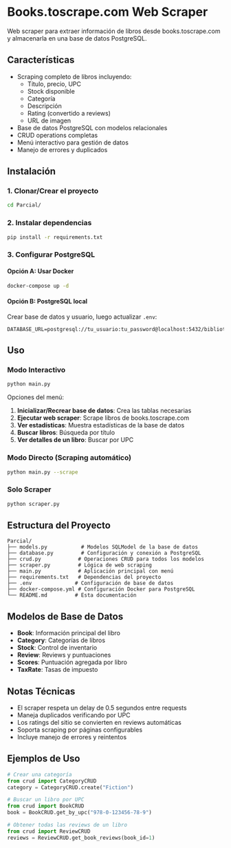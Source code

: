 # Books.toscrape.com Web Scraper

Web scraper para extraer información de libros desde books.toscrape.com y almacenarla en una base de datos PostgreSQL.

## Características

- Scraping completo de libros incluyendo:
  - Título, precio, UPC
  - Stock disponible
  - Categoría
  - Descripción
  - Rating (convertido a reviews)
  - URL de imagen
- Base de datos PostgreSQL con modelos relacionales
- CRUD operations completas
- Menú interactivo para gestión de datos
- Manejo de errores y duplicados

## Instalación

### 1. Clonar/Crear el proyecto
```bash
cd Parcial/
```

### 2. Instalar dependencias
```bash
pip install -r requirements.txt
```

### 3. Configurar PostgreSQL

#### Opción A: Usar Docker
```bash
docker-compose up -d
```

#### Opción B: PostgreSQL local
Crear base de datos y usuario, luego actualizar `.env`:
```
DATABASE_URL=postgresql://tu_usuario:tu_password@localhost:5432/biblioteca
```

## Uso

### Modo Interactivo
```bash
python main.py
```

Opciones del menú:
1. **Inicializar/Recrear base de datos**: Crea las tablas necesarias
2. **Ejecutar web scraper**: Scrape libros de books.toscrape.com
3. **Ver estadísticas**: Muestra estadísticas de la base de datos
4. **Buscar libros**: Búsqueda por título
5. **Ver detalles de un libro**: Buscar por UPC

### Modo Directo (Scraping automático)
```bash
python main.py --scrape
```

### Solo Scraper
```bash
python scraper.py
```

## Estructura del Proyecto

```
Parcial/
├── models.py           # Modelos SQLModel de la base de datos
├── database.py         # Configuración y conexión a PostgreSQL
├── crud.py            # Operaciones CRUD para todos los modelos
├── scraper.py         # Lógica de web scraping
├── main.py            # Aplicación principal con menú
├── requirements.txt   # Dependencias del proyecto
├── .env              # Configuración de base de datos
├── docker-compose.yml # Configuración Docker para PostgreSQL
└── README.md         # Esta documentación
```

## Modelos de Base de Datos

- **Book**: Información principal del libro
- **Category**: Categorías de libros
- **Stock**: Control de inventario
- **Review**: Reviews y puntuaciones
- **Scores**: Puntuación agregada por libro
- **TaxRate**: Tasas de impuesto

## Notas Técnicas

- El scraper respeta un delay de 0.5 segundos entre requests
- Maneja duplicados verificando por UPC
- Los ratings del sitio se convierten en reviews automáticas
- Soporta scraping por páginas configurables
- Incluye manejo de errores y reintentos

## Ejemplos de Uso

```python
# Crear una categoría
from crud import CategoryCRUD
category = CategoryCRUD.create("Fiction")

# Buscar un libro por UPC
from crud import BookCRUD
book = BookCRUD.get_by_upc("978-0-123456-78-9")

# Obtener todas las reviews de un libro
from crud import ReviewCRUD
reviews = ReviewCRUD.get_book_reviews(book_id=1)
```